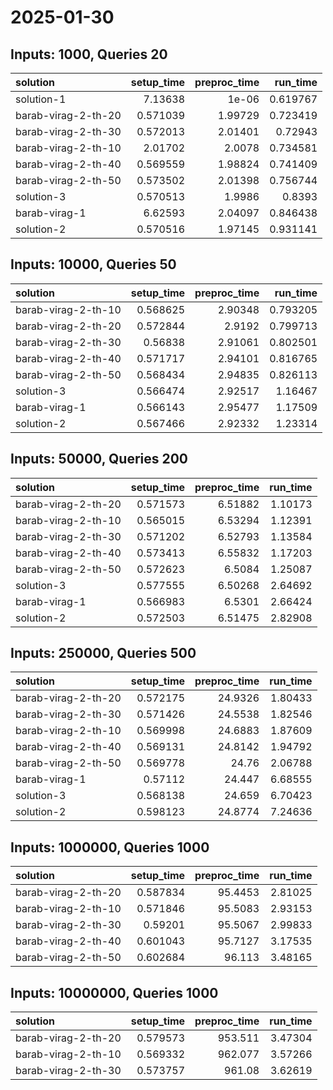 # 2025-01-30

## Inputs: 1000, Queries 20

| solution            |   setup_time |   preproc_time |   run_time |
|:--------------------|-------------:|---------------:|-----------:|
| solution-1          |     7.13638  |        1e-06   |   0.619767 |
| barab-virag-2-th-20 |     0.571039 |        1.99729 |   0.723419 |
| barab-virag-2-th-30 |     0.572013 |        2.01401 |   0.72943  |
| barab-virag-2-th-10 |     2.01702  |        2.0078  |   0.734581 |
| barab-virag-2-th-40 |     0.569559 |        1.98824 |   0.741409 |
| barab-virag-2-th-50 |     0.573502 |        2.01398 |   0.756744 |
| solution-3          |     0.570513 |        1.9986  |   0.8393   |
| barab-virag-1       |     6.62593  |        2.04097 |   0.846438 |
| solution-2          |     0.570516 |        1.97145 |   0.931141 |

## Inputs: 10000, Queries 50

| solution            |   setup_time |   preproc_time |   run_time |
|:--------------------|-------------:|---------------:|-----------:|
| barab-virag-2-th-10 |     0.568625 |        2.90348 |   0.793205 |
| barab-virag-2-th-20 |     0.572844 |        2.9192  |   0.799713 |
| barab-virag-2-th-30 |     0.56838  |        2.91061 |   0.802501 |
| barab-virag-2-th-40 |     0.571717 |        2.94101 |   0.816765 |
| barab-virag-2-th-50 |     0.568434 |        2.94835 |   0.826113 |
| solution-3          |     0.566474 |        2.92517 |   1.16467  |
| barab-virag-1       |     0.566143 |        2.95477 |   1.17509  |
| solution-2          |     0.567466 |        2.92332 |   1.23314  |

## Inputs: 50000, Queries 200

| solution            |   setup_time |   preproc_time |   run_time |
|:--------------------|-------------:|---------------:|-----------:|
| barab-virag-2-th-20 |     0.571573 |        6.51882 |    1.10173 |
| barab-virag-2-th-10 |     0.565015 |        6.53294 |    1.12391 |
| barab-virag-2-th-30 |     0.571202 |        6.52793 |    1.13584 |
| barab-virag-2-th-40 |     0.573413 |        6.55832 |    1.17203 |
| barab-virag-2-th-50 |     0.572623 |        6.5084  |    1.25087 |
| solution-3          |     0.577555 |        6.50268 |    2.64692 |
| barab-virag-1       |     0.566983 |        6.5301  |    2.66424 |
| solution-2          |     0.572503 |        6.51475 |    2.82908 |

## Inputs: 250000, Queries 500

| solution            |   setup_time |   preproc_time |   run_time |
|:--------------------|-------------:|---------------:|-----------:|
| barab-virag-2-th-20 |     0.572175 |        24.9326 |    1.80433 |
| barab-virag-2-th-30 |     0.571426 |        24.5538 |    1.82546 |
| barab-virag-2-th-10 |     0.569998 |        24.6883 |    1.87609 |
| barab-virag-2-th-40 |     0.569131 |        24.8142 |    1.94792 |
| barab-virag-2-th-50 |     0.569778 |        24.76   |    2.06788 |
| barab-virag-1       |     0.57112  |        24.447  |    6.68555 |
| solution-3          |     0.568138 |        24.659  |    6.70423 |
| solution-2          |     0.598123 |        24.8774 |    7.24636 |

## Inputs: 1000000, Queries 1000

| solution            |   setup_time |   preproc_time |   run_time |
|:--------------------|-------------:|---------------:|-----------:|
| barab-virag-2-th-20 |     0.587834 |        95.4453 |    2.81025 |
| barab-virag-2-th-10 |     0.571846 |        95.5083 |    2.93153 |
| barab-virag-2-th-30 |     0.59201  |        95.5067 |    2.99833 |
| barab-virag-2-th-40 |     0.601043 |        95.7127 |    3.17535 |
| barab-virag-2-th-50 |     0.602684 |        96.113  |    3.48165 |

## Inputs: 10000000, Queries 1000

| solution            |   setup_time |   preproc_time |   run_time |
|:--------------------|-------------:|---------------:|-----------:|
| barab-virag-2-th-20 |     0.579573 |        953.511 |    3.47304 |
| barab-virag-2-th-10 |     0.569332 |        962.077 |    3.57266 |
| barab-virag-2-th-30 |     0.573757 |        961.08  |    3.62619 |